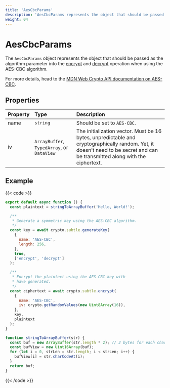 ```yaml
---
title: 'AesCbcParams'
description: 'AesCbcParams represents the object that should be passed as the algorithm parameter into the encrypt and decrypt operation when using the AES-CBC algorithm.'
weight: 04
---
```


# AesCbcParams

The `AesCbcParams` object represents the object that should be passed as the algorithm parameter into the [encrypt](https://grafana.com/docs/k6/<K6_VERSION>/javascript-api/crypto/subtlecrypto/encrypt) and [decrypt](https://grafana.com/docs/k6/<K6_VERSION>/javascript-api/crypto/subtlecrypto/decrypt) operation when using the AES-CBC algorithm.

For more details, head to the [MDN Web Crypto API documentation on AES-CBC](https://developer.mozilla.org/en-US/docs/Web/API/AesCbcParams).

## Properties

| Property | Type                                       | Description                                                                                                                                                                  |
| :------- | :----------------------------------------- | :--------------------------------------------------------------------------------------------------------------------------------------------------------------------------- |
| name     | `string`                                   | Should be set to `AES-CBC`.                                                                                                                                                  |
| iv       | `ArrayBuffer`, `TypedArray`, or `DataView` | The initialization vector. Must be 16 bytes, unpredictable and cryptographically random. Yet, it doesn't need to be secret and can be transmitted along with the ciphertext. |

## Example

{{< code >}}

```javascript
export default async function () {
  const plaintext = stringToArrayBuffer('Hello, World!');

  /**
   * Generate a symmetric key using the AES-CBC algorithm.
   */
  const key = await crypto.subtle.generateKey(
    {
      name: 'AES-CBC',
      length: 256,
    },
    true,
    ['encrypt', 'decrypt']
  );

  /**
   * Encrypt the plaintext using the AES-CBC key with
   * have generated.
   */
  const ciphertext = await crypto.subtle.encrypt(
    {
      name: 'AES-CBC',
      iv: crypto.getRandomValues(new Uint8Array(16)),
    },
    key,
    plaintext
  );
}

function stringToArrayBuffer(str) {
  const buf = new ArrayBuffer(str.length * 2); // 2 bytes for each char
  const bufView = new Uint16Array(buf);
  for (let i = 0, strLen = str.length; i < strLen; i++) {
    bufView[i] = str.charCodeAt(i);
  }
  return buf;
}
```

{{< /code >}}
